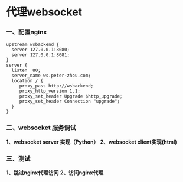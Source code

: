 # 代理websocket

### 一、配置nginx
			
    upstream wsbackend {
      server 127.0.0.1:8080;
      server 127.0.0.1:8081;
    }
    server {
      listen  80;
      server_name ws.peter-zhou.com;
      location / {
         proxy_pass http://wsbackend;
         proxy_http_version 1.1;
         proxy_set_header Upgrade $http_upgrade;
         proxy_set_header Connection "upgrade";
      }
    }
  
### 二、websocket 服务调试
**1、websocket server 实现（Python）**
**2、websocket client实现(html)**
### 三、测试
**1、跳过nginx代理访问**
**2、访问nginx代理**